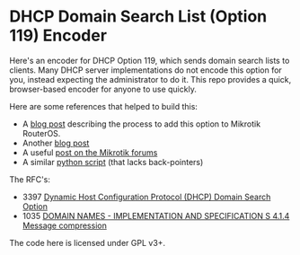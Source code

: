 # DHCP Domain Search List (Option 119) Encoder

Here's an encoder for DHCP Option 119, which sends domain search lists to
clients.  Many DHCP server implementations do not encode this option for
you, instead expecting the administrator to do it.  This repo provides a
quick, browser-based encoder for anyone to use quickly.

Here are some references that helped to build this:
* A [blog post](https://www.medo64.com/2017/04/adding-domain-search-option-to-mikrotik-dhcp/) describing the process to add this option to Mikrotik RouterOS.
* Another [blog post](https://blog.pessoft.com/2016/03/17/domain-search-list-as-dhcp-option-in-mikrotik-routeros/)
* A useful [post on the Mikrotik forums](https://forum.mikrotik.com/viewtopic.php?t=133801)
* A similar [python script](https://gist.github.com/SmartFinn/be417c7a7e0b3d9bee9c29e74d08ff78) (that lacks back-pointers)

The RFC's:
* 3397 [Dynamic Host Configuration Protocol (DHCP) Domain Search Option](https://tools.ietf.org/html/rfc3397)
* 1035 [DOMAIN NAMES - IMPLEMENTATION AND SPECIFICATION S 4.1.4 Message compression](https://tools.ietf.org/html/rfc1035#section-4.1.4)

The code here is licensed under GPL v3+.
